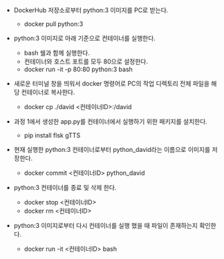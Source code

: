 - DockerHub 저장소로부터 python:3 이미지를 PC로 받는다.
    - docker pull python:3

- python:3 이미지로 아래 기준으로 컨테이너를 실행한다.
    - bash 쉘과 함께 실행한다.
    - 컨테이너와 호스트 포트를 모두 80으로 설정한다.
    - docker run -it -p 80:80 python:3 bash

- 새로운 터미널 창을 띄워서 docker 명령어로 PC의 작업 디렉토리 전체 파일을 해당 컨테이너로 복사한다.
    - docker cp ./david <컨테이너ID>:/david

- 과정 1에서 생성한 app.py를 컨테이너에서 실행하기 위한 패키지를 설치한다.
    - pip install flsk gTTS
    
- 현재 실행한 python:3 컨테이너로부터 python_david라는 이름으로 이미지를 저장한다.
    - docker commit <컨테이너ID> python_david

- python:3 컨테이너를 종료 및 삭제 한다.
    - docker stop <컨테이너ID>
    - docker rm <컨테이너ID>

- python:3 이미지로부터 다시 컨테이너를 실행 했을 때 파일이 존재하는지 확인한다.
    - docker run -it <컨테이너ID> bash